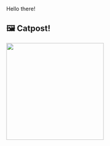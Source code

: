 Hello there!



## 🖼️ Catpost!

<sub>
    <img src="https://cdn2.thecatapi.com/images/e05.jpg" height="256">
</sub>


